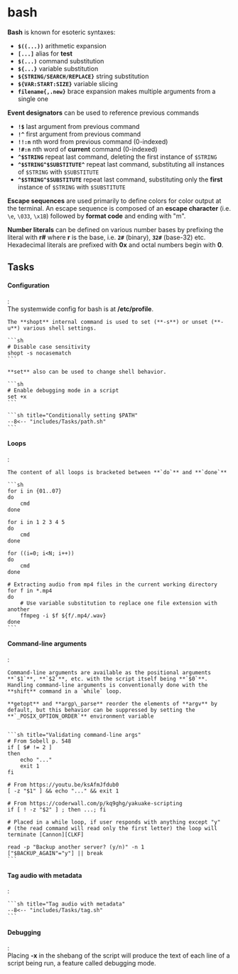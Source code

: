 # bash

**Bash** is known for esoteric syntaxes:

- **`$((...))`** arithmetic expansion
- **`[...]`** alias for **test**
- **`$(...)`** command substitution
- **`${...}`** variable substitution
- **`${STRING/SEARCH/REPLACE}`** string substitution
- **`${VAR:START:SIZE}`** variable slicing
- **`filename{,.new}`** brace expansion makes multiple arguments from a single one

**Event designators** can be used to reference previous commands

- **`!$`** last argument from previous command
- **`!^`** first argument from previous command
- **`!!:n`** nth word from previous command (0-indexed)
- **`!#:n`** nth word of **current** command (0-indexed)
- **`^$STRING`** repeat last command, deleting the first instance of `$STRING`
- **`^$STRING^$SUBSTITUTE^`** repeat last command, substituting all instances of `$STRING` with `$SUBSTITUTE`
- **`^$STRING^$SUBSTITUTE`** repeat last command, substituting only the **first** instance of `$STRING` with `$SUBSTITUTE`

**Escape sequences** are used primarily to define colors for color output at the terminal.
An escape sequence is composed of an **escape character** (i.e. `\e`, `\033`, `\x1B`) followed by **format code** and ending with "m".


**Number literals** can be defined on various number bases by prefixing the literal with **r#** where **r** is the base, 
i.e. **`2#`** (binary), **`32#`** (base-32) etc.
Hexadecimal literals are prefixed with **0x** and octal numbers begin with **0**.

## Tasks


#### Configuration
:   
    The systemwide config for bash is at **/etc/profile**.

    The **shopt** internal command is used to set (**-s**) or unset (**-u**) various shell settings.

    ```sh
    # Disable case sensitivity
    shopt -s nocasematch
    ```

    **set** also can be used to change shell behavior.

    ```sh
    # Enable debugging mode in a script
    set +x
    ```

    ```sh title="Conditionally setting $PATH"
    --8<-- "includes/Tasks/path.sh"
    ```

#### Loops
:   

    The content of all loops is bracketed between **`do`** and **`done`**

    ```sh
    for i in {01..07}
    do 
        cmd
    done

    for i in 1 2 3 4 5
    do 
        cmd
    done

    for ((i=0; i<N; i++))
    do 
        cmd
    done

    # Extracting audio from mp4 files in the current working directory
    for f in *.mp4
    do 
        # Use variable substitution to replace one file extension with another
        ffmpeg -i $f ${f/.mp4/.wav} 
    done
    ```

#### Command-line arguments
:   

    Command-line arguments are available as the positional arguments **`$1`**, **`$2`**, etc. with the script itself being **`$0`**.
    Handling command-line arguments is conventionally done with the **shift** command in a `while` loop.

    **getopt** and **argp\_parse** reorder the elements of **argv** by default, but this behavior can be suppressed by setting the **`_POSIX_OPTION_ORDER`** environment variable


    ```sh title="Validating command-line args"
    # From Sobell p. 548
    if [ $# != 2 ]
    then 
        echo "..."
        exit 1
    fi

    # From https://youtu.be/ksAfmJfdub0
    [ -z "$1" ] && echo "..." && exit 1

    # From https://coderwall.com/p/kq9ghg/yakuake-scripting
    if [ ! -z "$2" ] ; then ...; fi

    # Placed in a while loop, if user responds with anything except "y" 
    # (the read command will read only the first letter) the loop will terminate [Cannon][CLKF]

    read -p "Backup another server? (y/n)" -n 1
    ["$BACKUP_AGAIN"="y"] || break
    ```


#### Tag audio with metadata
:   

    ```sh title="Tag audio with metadata"
    --8<-- "includes/Tasks/tag.sh"
    ```


#### Debugging
:   
    Placing **-x** in the shebang of the script will produce the text of each line of a script being run,
    a feature called debugging mode.
